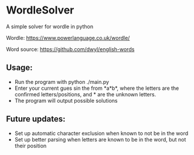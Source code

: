 # WordleSolver
A simple solver for wordle in python

Wordle: https://www.powerlanguage.co.uk/wordle/

Word source: https://github.com/dwyl/english-words

## Usage:

- Run the program with python ./main.py
- Enter your current gues sin the from \*a\*b\*, where the letters are the confirmed letters/positions, and * are the unknown letters.
- The program will output possible solutions

## Future updates:

- Set up automatic character exclusion when known to not be in the word
- Set up better parsing when letters are known to be in the word, but not their position
